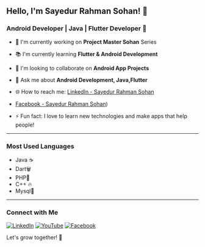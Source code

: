 ## Hello, I'm Sayedur Rahman Sohan! 👋

### Android Developer | Java | Flutter Developer 🚀

- 🔭 I'm currently working on **Project Master Sohan** Series
- 📚 I'm currently learning **Flutter & Android Development**
- 🤝 I'm looking to collaborate on **Android App Projects**
- 💬 Ask me about **Android Development, Java,Flutter**
- 🌐 How to reach me: [LinkedIn - Sayedur Rahman Sohan](https://www.linkedin.com/in/sohan-cse/)
- [Facebook - Sayedur Rahman Sohan](https://www.facebook.com/sayedur.rahman.sohan.2024))

- ⚡ Fun fact: I love to learn new technologies and make apps that help people!

---

### Most Used Languages

- Java ☕
- Dart🗑
- PHP🏁
- C++ 🔥
- Mysql🛒
---

### Connect with Me

[![LinkedIn](https://img.shields.io/badge/-LinkedIn-blue?style=flat&logo=Linkedin&logoColor=white)](https://www.linkedin.com/in/sayedur-rahman-sohan) [![YouTube](https://img.shields.io/badge/-YouTube-red?style=flat&logo=YouTube&logoColor=white)](https://www.youtube.com/@ComputerConcept-t8x) [![Facebook](https://img.shields.io/badge/-Facebook-blue?style=flat&logo=Facebook&logoColor=white)](https://www.facebook.com/sayedur.rahman.sohan.2024)


Let's grow together! 🚀
